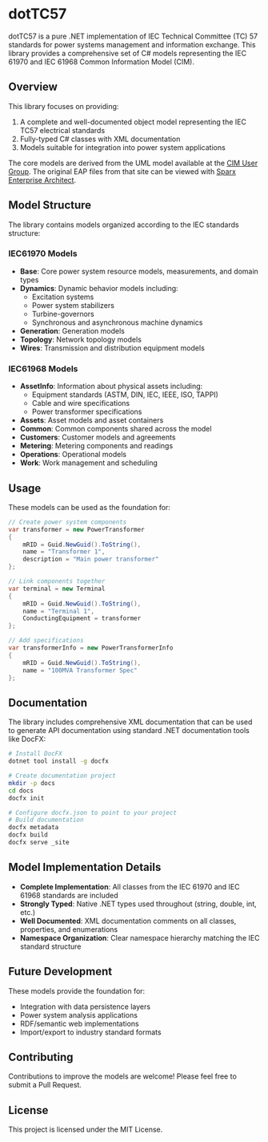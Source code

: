 # dotTC57

dotTC57 is a pure .NET implementation of IEC Technical Committee (TC) 57 standards for power systems management and information exchange. This library provides a comprehensive set of C# models representing the IEC 61970 and IEC 61968 Common Information Model (CIM).

## Overview

This library focuses on providing:
1. A complete and well-documented object model representing the IEC TC57 electrical standards
2. Fully-typed C# classes with XML documentation
3. Models suitable for integration into power system applications

The core models are derived from the UML model available at the [CIM User Group](https://cimug.ucaiug.org/CIM%20Model%20Releases/Forms/AllItems.aspx). The original EAP files from that site can be viewed with [Sparx Enterprise Architect](https://sparxsystems.com/).

## Model Structure

The library contains models organized according to the IEC standards structure:

### IEC61970 Models
- **Base**: Core power system resource models, measurements, and domain types
- **Dynamics**: Dynamic behavior models including:
  - Excitation systems
  - Power system stabilizers
  - Turbine-governors
  - Synchronous and asynchronous machine dynamics
- **Generation**: Generation models
- **Topology**: Network topology models
- **Wires**: Transmission and distribution equipment models

### IEC61968 Models
- **AssetInfo**: Information about physical assets including:
  - Equipment standards (ASTM, DIN, IEC, IEEE, ISO, TAPPI)
  - Cable and wire specifications
  - Power transformer specifications
- **Assets**: Asset models and asset containers
- **Common**: Common components shared across the model
- **Customers**: Customer models and agreements
- **Metering**: Metering components and readings
- **Operations**: Operational models
- **Work**: Work management and scheduling

## Usage

These models can be used as the foundation for:

```csharp
// Create power system components
var transformer = new PowerTransformer
{
    mRID = Guid.NewGuid().ToString(),
    name = "Transformer 1",
    description = "Main power transformer"
};

// Link components together
var terminal = new Terminal
{
    mRID = Guid.NewGuid().ToString(),
    name = "Terminal 1",
    ConductingEquipment = transformer
};

// Add specifications
var transformerInfo = new PowerTransformerInfo
{
    mRID = Guid.NewGuid().ToString(),
    name = "100MVA Transformer Spec"
};
```
## Documentation

The library includes comprehensive XML documentation that can be used to generate API documentation using standard .NET documentation tools like DocFX:

```bash
# Install DocFX
dotnet tool install -g docfx

# Create documentation project
mkdir -p docs
cd docs
docfx init

# Configure docfx.json to point to your project
# Build documentation
docfx metadata
docfx build
docfx serve _site
```

## Model Implementation Details

- **Complete Implementation**: All classes from the IEC 61970 and IEC 61968 standards are included
- **Strongly Typed**: Native .NET types used throughout (string, double, int, etc.)
- **Well Documented**: XML documentation comments on all classes, properties, and enumerations
- **Namespace Organization**: Clear namespace hierarchy matching the IEC standard structure

## Future Development

These models provide the foundation for:
- Integration with data persistence layers
- Power system analysis applications
- RDF/semantic web implementations
- Import/export to industry standard formats

## Contributing

Contributions to improve the models are welcome! Please feel free to submit a Pull Request.

## License

This project is licensed under the MIT License.
